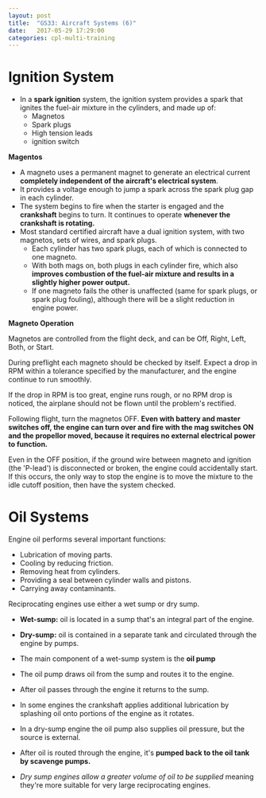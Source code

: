 ```yaml
---
layout: post
title:  "GS33: Aircraft Systems (6)"
date:   2017-05-29 17:29:00
categories: cpl-multi-training
---
```


# Ignition System

 * In a **spark ignition** system, the ignition system provides a spark that
   ignites the fuel-air mixture in the cylinders, and made up of:
    * Magnetos
    * Spark plugs
    * High tension leads
    * ignition switch

**Magentos**

 * A magneto uses a permanent magnet to generate an electrical current **completely
   independent of the aircraft's electrical system**.
 * It provides a voltage enough to jump a spark across the spark plug gap in
   each cylinder.
 * The system begins to fire when the starter is engaged and the **crankshaft**
   begins to turn. It continues to operate **whenever the crankshaft is rotating.**
 * Most standard certified aircraft have a dual ignition system, with two
   magnetos, sets of wires, and spark plugs.
    * Each cylinder has two spark plugs, each of which is connected to one
      magneto.
    * With both mags on, both plugs in each cylinder fire, which also
      **improves combustion of the fuel-air mixture and results in a slightly
      higher power output.**
    * If one magneto fails the other is unaffected (same for spark plugs, or
      spark plug fouling), although there will be a slight reduction in engine
      power.

**Magneto Operation**

Magnetos are controlled from the flight deck, and can be Off, Right, Left, Both,
or Start.

During preflight each magneto should be checked by itself. Expect a drop in RPM
within a tolerance specified by the manufacturer, and the engine continue to run
smoothly.

If the drop in RPM is too great, engine runs rough, or no RPM drop is noticed, the
airplane should not be flown until the problem's rectified.

Following flight, turn the magnetos OFF. **Even with battery and master switches
off, the engine can turn over and fire with the mag switches ON and the propellor
moved, because it requires no external electrical power to function.**

Even in the OFF position, if the ground wire between magneto and ignition (the
'P-lead') is disconnected or broken, the engine could accidentally start. If this
occurs, the only way to stop the engine is to move the mixture to the idle
cutoff position, then have the system checked.

# Oil Systems

Engine oil performs several important functions:

 * Lubrication of moving parts.
 * Cooling by reducing friction.
 * Removing heat from cylinders.
 * Providing a seal between cylinder walls and pistons.
 * Carrying away contaminants.

Reciprocating engines use either a wet sump or dry sump.

 * **Wet-sump:** oil is located in a sump that's an integral part of the engine.
 * **Dry-sump:** oil is contained in a separate tank and circulated through the
   engine by pumps.

 * The main component of a wet-sump system is the **oil pump**
 * The oil pump draws oil from the sump and routes it to the engine.
 * After oil passes through the engine it returns to the sump.
 * In some engines the crankshaft applies additional lubrication by splashing
   oil onto portions of the engine as it rotates.

 * In a dry-sump engine the oil pump also supplies oil pressure, but the source
   is external.
 * After oil is routed through the engine, it's **pumped back to the oil tank
   by scavenge pumps.**
 * *Dry sump engines allow a greater volume of oil to be supplied* meaning they're
   more suitable for very large reciprocating engines.
   
